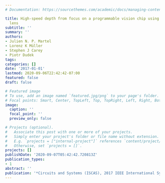 ```yaml
---
# Documentation: https://sourcethemes.com/academic/docs/managing-content/

title: High-speed depth from focus on a programmable vision chip using a focus tunable
  lens
subtitle: ''
summary: ''
authors:
- Julien N. P. Martel
- Lorenz K Müller
- Stephen J Carey
- Piotr Dudek
tags:
categories: []
date: '2017-01-01'
lastmod: 2020-09-06T22:42:42-07:00
featured: false
draft: false

# Featured image
# To use, add an image named `featured.jpg/png` to your page's folder.
# Focal points: Smart, Center, TopLeft, Top, TopRight, Left, Right, BottomLeft, Bottom, BottomRight.
image:
  caption: ''
  focal_point: ''
  preview_only: false

# Projects (optional).
#   Associate this post with one or more of your projects.
#   Simply enter your project's folder or file name without extension.
#   E.g. `projects = ["internal-project"]` references `content/project/deep-learning/index.md`.
#   Otherwise, set `projects = []`.
projects: []
publishDate: '2020-09-07T05:42:42.720813Z'
publication_types:
- 1
abstract: ''
publication: '*Circuits and Systems (ISCAS), 2017 IEEE International Symposium on*'
---
```

